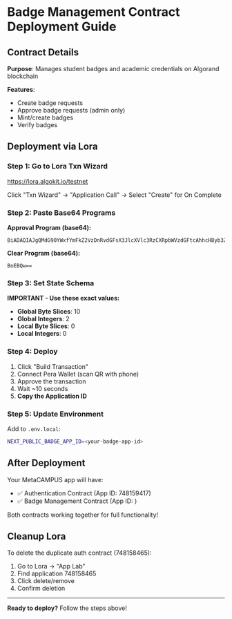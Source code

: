 # Badge Management Contract Deployment Guide

## Contract Details

**Purpose**: Manages student badges and academic credentials on Algorand blockchain

**Features**:
- Create badge requests
- Approve badge requests (admin only)
- Mint/create badges
- Verify badges

## Deployment via Lora

### Step 1: Go to Lora Txn Wizard
https://lora.algokit.io/testnet

Click "Txn Wizard" → "Application Call" → Select "Create" for On Complete

### Step 2: Paste Base64 Programs

**Approval Program (base64):**
```
BiADAQIAJgQMdG90YWxfYmFkZ2VzDnRvdGFsX3JlcXVlc3RzCXRpbWVzdGFtcAhhcHByb3ZlZDEYJBJAAPU2GgCAFGNyZWF0ZV9iYWRnZV9yZXF1ZXN0EkAArDYaAIAVYXBwcm92ZV9iYWRnZV9yZXF1ZXN0EkAAZjYaAIARY3JlYXRlX21ldGFfYmFkZ2USQAAdNhoAgAx2ZXJpZnlfYmFkZ2USQAABADEbIxJEIkMxADIJEkQxGyMSRIAKYmFkZ2VfZGF0YTYaAVA2GgFnKjYaAVAyB2coKGQiCGciQzEAMgkSRDEbIxJEKzYaAVArZ4ALYXBwcm92ZWRfYXQ2GgFQMgdnIkMxGyMSRIANYmFkZ2VfcmVxdWVzdDYaAVA2GgFnKjYaAVAyB2cpKWQiCGciQ4AQY29udHJhY3RfdmVyc2lvboADMi4wZygkZykkZyJD
```

**Clear Program (base64):**
```
BoEBQw==
```

### Step 3: Set State Schema

**IMPORTANT - Use these exact values:**
- **Global Byte Slices**: 10
- **Global Integers**: 2
- **Local Byte Slices**: 0
- **Local Integers**: 0

### Step 4: Deploy

1. Click "Build Transaction"
2. Connect Pera Wallet (scan QR with phone)
3. Approve the transaction
4. Wait ~10 seconds
5. **Copy the Application ID**

### Step 5: Update Environment

Add to `.env.local`:
```bash
NEXT_PUBLIC_BADGE_APP_ID=<your-badge-app-id>
```

## After Deployment

Your MetaCAMPUS app will have:
- ✅ Authentication Contract (App ID: 748159417)
- ✅ Badge Management Contract (App ID: <new-id>)

Both contracts working together for full functionality!

## Cleanup Lora

To delete the duplicate auth contract (748158465):
1. Go to Lora → "App Lab"
2. Find application 748158465
3. Click delete/remove
4. Confirm deletion

---

**Ready to deploy?** Follow the steps above!
